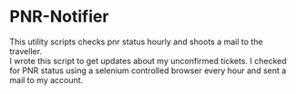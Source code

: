 # PNR-Notifier
This utility scripts checks pnr status hourly and shoots a mail to the traveller. <br>
I wrote this script to get updates about my unconfirmed tickets. I checked for PNR status using a selenium controlled browser every hour and sent a mail to my account. 
